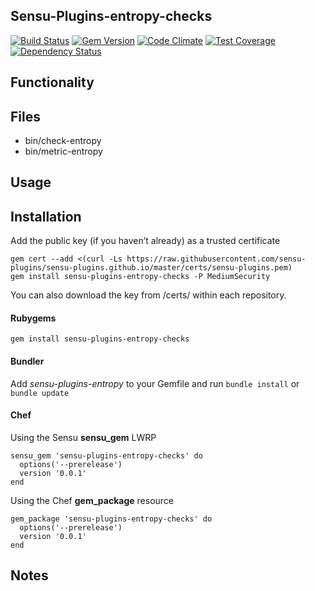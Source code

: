 ## Sensu-Plugins-entropy-checks

[![Build Status](https://travis-ci.org/sensu-plugins/sensu-plugins-entropy-checks.svg?branch=master)](https://travis-ci.org/sensu-plugins/sensu-plugins-entropy-checks)
[![Gem Version](https://badge.fury.io/rb/sensu-plugins-entropy-checks.svg)](http://badge.fury.io/rb/sensu-plugins-entropy-checks)
[![Code Climate](https://codeclimate.com/github/sensu-plugins/sensu-plugins-entropy-checks/badges/gpa.svg)](https://codeclimate.com/github/sensu-plugins/sensu-plugins-entropy-checks)
[![Test Coverage](https://codeclimate.com/github/sensu-plugins/sensu-plugins-entropy-checks/badges/coverage.svg)](https://codeclimate.com/github/sensu-plugins/sensu-plugins-entropy-checks)
[![Dependency Status](https://gemnasium.com/sensu-plugins/sensu-plugins-entropy-checks.svg)](https://gemnasium.com/sensu-plugins/sensu-plugins-entropy-checks)

## Functionality

## Files
 * bin/check-entropy
 * bin/metric-entropy

## Usage

## Installation

Add the public key (if you haven’t already) as a trusted certificate

```
gem cert --add <(curl -Ls https://raw.githubusercontent.com/sensu-plugins/sensu-plugins.github.io/master/certs/sensu-plugins.pem)
gem install sensu-plugins-entropy-checks -P MediumSecurity
```

You can also download the key from /certs/ within each repository.

#### Rubygems

`gem install sensu-plugins-entropy-checks`

#### Bundler

Add *sensu-plugins-entropy* to your Gemfile and run `bundle install` or `bundle update`

#### Chef

Using the Sensu **sensu_gem** LWRP
```
sensu_gem 'sensu-plugins-entropy-checks' do
  options('--prerelease')
  version '0.0.1'
end
```

Using the Chef **gem_package** resource
```
gem_package 'sensu-plugins-entropy-checks' do
  options('--prerelease')
  version '0.0.1'
end
```

## Notes
